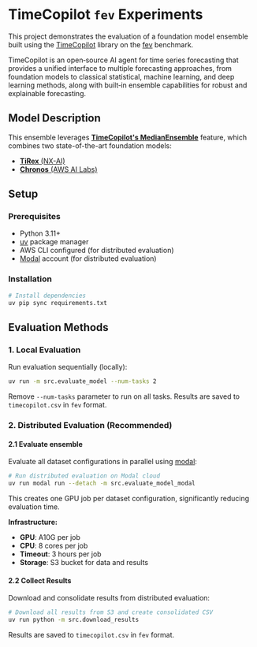 # TimeCopilot `fev` Experiments

This project demonstrates the evaluation of a foundation model ensemble built using the [TimeCopilot](https://timecopilot.dev) library on the [fev](https://github.com/autogluon/fev/) benchmark.

TimeCopilot is an open‑source AI agent for time series forecasting that provides a unified interface to multiple forecasting approaches, from foundation models to classical statistical, machine learning, and deep learning methods, along with built‑in ensemble capabilities for robust and explainable forecasting.

## Model Description

This ensemble leverages [**TimeCopilot's MedianEnsemble**](https://timecopilot.dev/api/models/ensembles/#timecopilot.models.ensembles.median.MedianEnsemble) feature, which combines two state-of-the-art foundation models:

- [**TiRex** (NX-AI)](https://timecopilot.dev/api/models/foundation/models/#timecopilot.models.foundation.tirex.TiRex)
- [**Chronos** (AWS AI Labs)](https://timecopilot.dev/api/models/foundation/models/#timecopilot.models.foundation.chronos.Chronos)

## Setup

### Prerequisites
- Python 3.11+
- [uv](https://docs.astral.sh/uv/) package manager
- AWS CLI configured (for distributed evaluation)
- [Modal](https://modal.com/) account (for distributed evaluation)

### Installation

```bash
# Install dependencies
uv pip sync requirements.txt
```

## Evaluation Methods

### 1. Local Evaluation

Run evaluation sequentially (locally):

```bash
uv run -m src.evaluate_model --num-tasks 2
```

Remove `--num-tasks` parameter to run on all tasks. Results are saved to `timecopilot.csv` in `fev` format.

### 2. Distributed Evaluation (Recommended)

#### 2.1 Evaluate ensemble

Evaluate all dataset configurations in parallel using [modal](https://modal.com/):

```bash
# Run distributed evaluation on Modal cloud
uv run modal run --detach -m src.evaluate_model_modal
```

This creates one GPU job per dataset configuration, significantly reducing evaluation time.

**Infrastructure:**
- **GPU**: A10G per job
- **CPU**: 8 cores per job  
- **Timeout**: 3 hours per job
- **Storage**: S3 bucket for data and results

#### 2.2 Collect Results

Download and consolidate results from distributed evaluation:

```bash
# Download all results from S3 and create consolidated CSV
uv run python -m src.download_results
```

Results are saved to `timecopilot.csv` in `fev` format.
